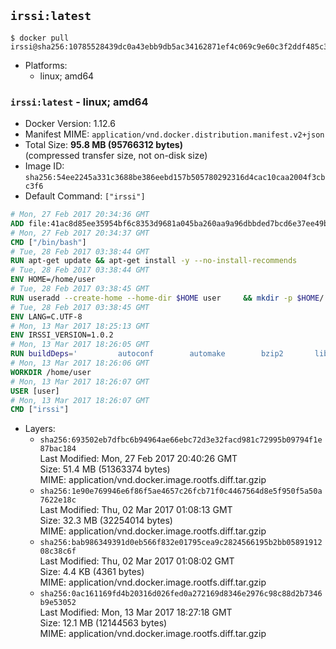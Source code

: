 ## `irssi:latest`

```console
$ docker pull irssi@sha256:10785528439dc0a43ebb9db5ac34162871ef4c069c9e60c3f2ddf485c37b5952
```

-	Platforms:
	-	linux; amd64

### `irssi:latest` - linux; amd64

-	Docker Version: 1.12.6
-	Manifest MIME: `application/vnd.docker.distribution.manifest.v2+json`
-	Total Size: **95.8 MB (95766312 bytes)**  
	(compressed transfer size, not on-disk size)
-	Image ID: `sha256:54ee2245a331c3688be386eebd157b505780292316d4cac10caa2004f3cbc3f6`
-	Default Command: `["irssi"]`

```dockerfile
# Mon, 27 Feb 2017 20:34:36 GMT
ADD file:41ac8d85ee35954bf6c8353d9681a045ba260aa9a96dbbded7bcd6e37ee49bea in / 
# Mon, 27 Feb 2017 20:34:37 GMT
CMD ["/bin/bash"]
# Tue, 28 Feb 2017 03:38:44 GMT
RUN apt-get update && apt-get install -y --no-install-recommends 		ca-certificates 		libdatetime-perl 		libglib2.0-0 		libwww-perl 		perl 		wget 	&& rm -rf /var/lib/apt/lists/*
# Tue, 28 Feb 2017 03:38:44 GMT
ENV HOME=/home/user
# Tue, 28 Feb 2017 03:38:45 GMT
RUN useradd --create-home --home-dir $HOME user 	&& mkdir -p $HOME/.irssi 	&& chown -R user:user $HOME
# Tue, 28 Feb 2017 03:38:45 GMT
ENV LANG=C.UTF-8
# Mon, 13 Mar 2017 18:25:13 GMT
ENV IRSSI_VERSION=1.0.2
# Mon, 13 Mar 2017 18:26:05 GMT
RUN buildDeps=' 		autoconf 		automake 		bzip2 		libglib2.0-dev 		libncurses-dev 		libperl-dev 		libssl-dev 		libtool 		lynx 		make 		pkg-config 		xz-utils 	' 	&& set -x 	&& apt-get update && apt-get install -y $buildDeps --no-install-recommends 	&& rm -rf /var/lib/apt/lists/* 	&& wget "https://github.com/irssi/irssi/releases/download/${IRSSI_VERSION}/irssi-${IRSSI_VERSION}.tar.xz" -O /tmp/irssi.tar.xz 	&& wget "https://github.com/irssi/irssi/releases/download/${IRSSI_VERSION}/irssi-${IRSSI_VERSION}.tar.xz.asc" -O /tmp/irssi.tar.xz.asc 	&& export GNUPGHOME="$(mktemp -d)" 	&& gpg --keyserver ha.pool.sks-keyservers.net --recv-keys 7EE65E3082A5FB06AC7C368D00CCB587DDBEF0E1 	&& gpg --batch --verify /tmp/irssi.tar.xz.asc /tmp/irssi.tar.xz 	&& rm -r "$GNUPGHOME" /tmp/irssi.tar.xz.asc 	&& mkdir -p /usr/src/irssi 	&& tar -xf /tmp/irssi.tar.xz -C /usr/src/irssi --strip-components 1 	&& rm /tmp/irssi.tar.xz 	&& cd /usr/src/irssi 	&& ./configure 		--enable-true-color 		--with-bot 		--with-proxy 		--with-socks 	&& make -j$(nproc) 	&& make install 	&& rm -rf /usr/src/irssi 	&& apt-get purge -y --auto-remove $buildDeps
# Mon, 13 Mar 2017 18:26:06 GMT
WORKDIR /home/user
# Mon, 13 Mar 2017 18:26:07 GMT
USER [user]
# Mon, 13 Mar 2017 18:26:07 GMT
CMD ["irssi"]
```

-	Layers:
	-	`sha256:693502eb7dfbc6b94964ae66ebc72d3e32facd981c72995b09794f1e87bac184`  
		Last Modified: Mon, 27 Feb 2017 20:40:26 GMT  
		Size: 51.4 MB (51363374 bytes)  
		MIME: application/vnd.docker.image.rootfs.diff.tar.gzip
	-	`sha256:1e90e769946e6f86f5ae4657c26fcb71f0c4467564d8e5f950f5a50a7622e18c`  
		Last Modified: Thu, 02 Mar 2017 01:08:13 GMT  
		Size: 32.3 MB (32254014 bytes)  
		MIME: application/vnd.docker.image.rootfs.diff.tar.gzip
	-	`sha256:bab986349391d0eb566f832e01795cea9c2824566195b2bb0589191208c38c6f`  
		Last Modified: Thu, 02 Mar 2017 01:08:02 GMT  
		Size: 4.4 KB (4361 bytes)  
		MIME: application/vnd.docker.image.rootfs.diff.tar.gzip
	-	`sha256:0ac161169fd4b20316d026fed0a272169d8346e2976c98c88d2b7346b9e53052`  
		Last Modified: Mon, 13 Mar 2017 18:27:18 GMT  
		Size: 12.1 MB (12144563 bytes)  
		MIME: application/vnd.docker.image.rootfs.diff.tar.gzip
